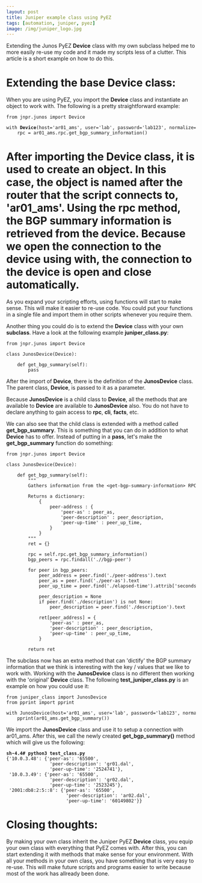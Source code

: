 ```yaml
---
layout: post
title: Juniper example class using PyEZ
tags: [automation, juniper, pyez]
image: /img/juniper_logo.jpg
---
```


Extending the Junos PyEZ <b>Device</b> class with my own subclass helped me to more easily re-use my code and it made my scripts less of a clutter. This article is a short example on how to do this.

Extending the base Device class:
================================

When you are using PyEZ, you import the <b>Device</b> class and instantiate an object to work with. The following is a pretty straightforward example:

<pre style="font-size:12px">
from jnpr.junos import Device

with <b>Device</b>(host='ar01_ams', user='lab', password='lab123', normalize=True) as ar01_ams:                                          
    rpc = ar01_ams.rpc.get_bgp_summary_information()
</pre>

After importing the <b>Device</b> class, it is used to create an object. In this case, the object is named after the router that the script connects to, 'ar01_ams'. Using the <b>rpc</b> method, the BGP summary information is retrieved from the device. Because we open the connection to the device using <b>with</b>, the connection to the device is open and close automatically.
====

As you expand your scripting efforts, using functions will start to make sense. This will make it easier to re-use code. You could put your functions in a single file and import them in other scripts whenever you require them. 

Another thing you could do is to extend the <b>Device</b> class with your own <b>subclass</b>. Have a look at the following example <b>juniper_class.py</b>:

<pre style="font-size:12px">
from jnpr.junos import Device

class JunosDevice(Device):

    def get_bgp_summary(self):
        pass     
</pre>

After the import of <b>Device</b>, there is the definition of the <b>JunosDevice</b> class. The parent class, <b>Device</b>, is passed to it as a parameter. 

Because <b>JunosDevice</b> is a child class to <b>Device</b>, all the methods that are available to <b>Device</b> are available to <b>JunosDevice</b> also. You do not have to declare anything to gain access to <b>rpc</b>, <b>cli</b>, <b>facts</b>, etc. 

We can also see that the child class is extended with a method called <b>get_bgp_summary</b>. This is something that you can do in addition to what <b>Device</b> has to offer. Instead of putting in a <b>pass</b>, let's make the <b>get_bgp_summary</b> function do something:

<pre style="font-size:12px">
from jnpr.junos import Device

class JunosDevice(Device):

    def get_bgp_summary(self):
        """        
        Gathers information from the &lt;get-bgp-summary-information> RPC.
        
        Returns a dictionary:
            { 
                peer-address : {
                    'peer-as' : peer_as,
                    'peer-description' : peer_description,
                    'peer-up-time' : peer_up_time,
                }
            }        
        """
        ret = {}
       
        rpc = self.rpc.get_bgp_summary_information()
        bgp_peers = rpc.findall('.//bgp-peer')
        
        for peer in bgp_peers:
            peer_address = peer.find('./peer-address').text
            peer_as = peer.find('./peer-as').text            
            peer_up_time = peer.find('./elapsed-time').attrib['seconds']
            
            peer_description = None
            if peer.find('./description') is not None:
                peer_description = peer.find('./description').text
            
            ret[peer_address] = {                 
                'peer-as' : peer_as,
                'peer-description' : peer_description,
                'peer-up-time' : peer_up_time,
            }

        return ret     
</pre>

The subclass now has an extra method that can 'dictify' the BGP summary information that we think is interesting with the key / values that we like to work with. Working with the <b>JunosDevice</b> class is no different then working with the 'original' <b>Device</b> class. The following <b>test_juniper_class.py</b> is an example on how you could use it:

<pre style="font-size:12px">
from juniper_class import JunosDevice
from pprint import pprint
    
with JunosDevice(host='ar01_ams', user='lab', password='lab123', normalize=True) as ar01_ams: 
    pprint(ar01_ams.get_bgp_summary())
</pre>

We import the <b>JunosDevice</b> class and use it to setup a connection with ar01_ams. After this, we call the newly created <b>get_bgp_summary()</b> method which will give us the following:

<pre style="font-size:12px">
<b>sh-4.4# python3 test_class.py</b>
{'10.0.3.48': {'peer-as': '65500',
                'peer-description': 'gr01.dal',
                'peer-up-time': '2524741'},
 '10.0.3.49': {'peer-as': '65500',
                'peer-description': 'gr02.dal',
                'peer-up-time': '2523245'},
 '2001:db8:2:5::8': {'peer-as': '65500',
                      'peer-description': 'ar02.dal',
                      'peer-up-time': '60149802'}}
</pre>


Closing thoughts:
=================

By making your own class inherit the Juniper PyEZ <b>Device</b> class, you equip your own class with everything that PyEZ comes with. After this, you can start extending it with methods that make sense for your environment. With all your methods in your own class, you have something that is very easy to re-use. This will make future scripts and programs easier to write because most of the work has allready been done.



